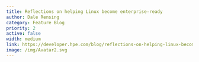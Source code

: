 ```yaml
---
title: Reflections on helping Linux become enterprise-ready
author: Dale Rensing
category: Feature Blog
priority: 2
active: false
width: medium
link: https://developer.hpe.com/blog/reflections-on-helping-linux-become-enterprise-ready/
image: /img/Avatar2.svg
---
```

 ﻿  
